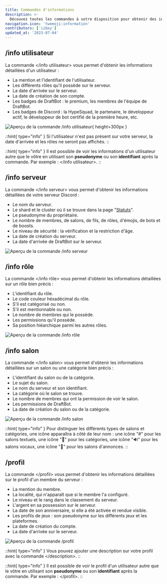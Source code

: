 ```yaml
---
title: Commandes d'informations
description: >-
  Découvez toutes les commandes à votre disposition pour obtenir des informations détaillées sur un sujet précis.
navigation.icon: 'twemoji:information'
contributors: ['iibey']
updated_at: '2023-07-04'
---
```


## /info utilisateur

La commande </info utilisateur> vous permet d'obtenir les informations détaillées d'un utilisateur :

- La mention et l'identifiant de l'utilisateur.
- Les différents rôles qu'il possède sur le serveur.
- La date d'arrivée sur le serveur.
- La date de création de son compte.
- Les badges de DraftBot : le premium, les membres de l'équipe de DraftBot.
- Les badges de Discord : la HypeSquad, le partenaire, le développeur actif, le développeur de bot certifié de la première heure, etc.

![Aperçu de la commande /info utilisateur](/.assets/info-commands/infouser.png){ height=300px }

::hint{ type="info" }
Si l'utilisateur n'est pas présent sur votre serveur, la date d'arrivée et les rôles ne seront pas affichés.
::

::hint{ type="info" }
Il est possible de voir les informations d'un utilisateur autre que le vôtre en utilisant son **pseudonyme** ou son **identifiant** après la commande. Par exemple : </info utilisateur>.
::

## /info serveur

La commande </info serveur> vous permet d'obtenir les informations détaillées de votre serveur Discord :

- Le nom du serveur.
- Le shard et le cluster où il se trouve dans la page "[Statuts](/statuts)".
- Le pseudonyme du propriétaire.
- Le nombre de membres, de salons, de fils, de rôles, d'émojis, de bots et de boosts.
- Le niveau de sécurité : la vérification et la restriction d'âge.
- La date de création du serveur.
- La date d'arrivée de DraftBot sur le serveur.

![Aperçu de la commande /info serveur](/.assets/info-commands/infoserver.png)

## /info rôle

La commande </info rôle> vous permet d'obtenir les informations détaillées sur un rôle bien précis :

- L'identifiant du rôle.
- Le code couleur héxadécimal du rôle.
- S'il est catégorisé ou non.
- S'il est mentionnable ou non.
- Le nombre de membres qui le possède.
- Les permissions qu'il possède.
- Sa position hiéarchique parmi les autres rôles.

![Aperçu de la commande /info rôle](/.assets/info-commands/inforole.png)

## /info salon

La commande </info salon> vous permet d'obtenir les informations détaillées sur un salon ou une catégorie bien précis :

- L'identifiant du salon ou de la catégorie.
- Le sujet du salon.
- Le nom du serveur et son identifiant.
- La catégorie où le salon se trouve.
- Le nombre de membres qui ont la permission de voir le salon.
- Les permissions de DraftBot.
- La date de création du salon ou de la catégorie.

![Aperçu de la commande /info salon](/.assets/info-commands/infochannel.png)

::hint{ type="info" }
Pour distinguer les différents types de salons et catégories, une icône apparaîtra à côté de leur nom : une icône "#" pour les salons textuels, une icône "📁" pour les catégories, une icône "🔊" pour les salons vocaux, une icône "📢" pour les salons d'annonces.
::

## /profil

La commande \</profil> vous permet d'obtenir les informations détaillées sur le profil d'un membre du serveur :

- La mention du membre.
- La localité, qui n'apparaît que si le membre l'a configuré.
- Le niveau et le rang dans le classement du serveur.
- L'argent en sa possession sur le serveur.
- La date de son anniversaire, si elle a été activée et rendue visible.
- Les profils de jeux : son pseudonyme sur les différents jeux et les plateformes.
- La date de création du compte.
- La date d'arrivée sur le serveur.

![Aperçu de la commande /profil](/.assets/info-commands/profil.png)

::hint{ type="info" }
Vous pouvez ajouter une description sur votre profil avec la commande \</description>.
::

::hint{ type="info" }
Il est possible de voir le profil d'un utilisateur autre que le vôtre en utilisant son **pseudonyme** ou son **identifiant** après la commande. Par exemple : \</profil>.
::
